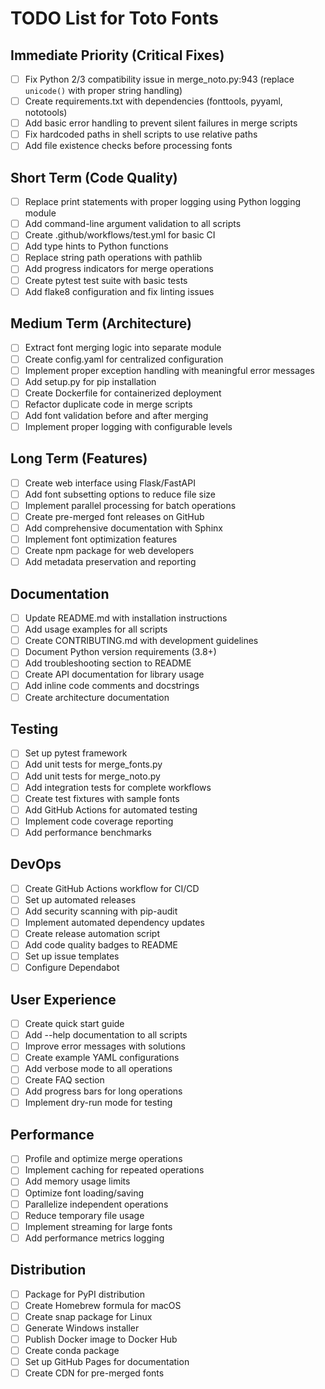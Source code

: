 # TODO List for Toto Fonts

## Immediate Priority (Critical Fixes)

- [ ] Fix Python 2/3 compatibility issue in merge_noto.py:943 (replace `unicode()` with proper string handling)
- [ ] Create requirements.txt with dependencies (fonttools, pyyaml, nototools)
- [ ] Add basic error handling to prevent silent failures in merge scripts
- [ ] Fix hardcoded paths in shell scripts to use relative paths
- [ ] Add file existence checks before processing fonts

## Short Term (Code Quality)

- [ ] Replace print statements with proper logging using Python logging module
- [ ] Add command-line argument validation to all scripts
- [ ] Create .github/workflows/test.yml for basic CI
- [ ] Add type hints to Python functions
- [ ] Replace string path operations with pathlib
- [ ] Add progress indicators for merge operations
- [ ] Create pytest test suite with basic tests
- [ ] Add flake8 configuration and fix linting issues

## Medium Term (Architecture)

- [ ] Extract font merging logic into separate module
- [ ] Create config.yaml for centralized configuration
- [ ] Implement proper exception handling with meaningful error messages
- [ ] Add setup.py for pip installation
- [ ] Create Dockerfile for containerized deployment
- [ ] Refactor duplicate code in merge scripts
- [ ] Add font validation before and after merging
- [ ] Implement proper logging with configurable levels

## Long Term (Features)

- [ ] Create web interface using Flask/FastAPI
- [ ] Add font subsetting options to reduce file size
- [ ] Implement parallel processing for batch operations
- [ ] Create pre-merged font releases on GitHub
- [ ] Add comprehensive documentation with Sphinx
- [ ] Implement font optimization features
- [ ] Create npm package for web developers
- [ ] Add metadata preservation and reporting

## Documentation

- [ ] Update README.md with installation instructions
- [ ] Add usage examples for all scripts
- [ ] Create CONTRIBUTING.md with development guidelines
- [ ] Document Python version requirements (3.8+)
- [ ] Add troubleshooting section to README
- [ ] Create API documentation for library usage
- [ ] Add inline code comments and docstrings
- [ ] Create architecture documentation

## Testing

- [ ] Set up pytest framework
- [ ] Add unit tests for merge_fonts.py
- [ ] Add unit tests for merge_noto.py
- [ ] Add integration tests for complete workflows
- [ ] Create test fixtures with sample fonts
- [ ] Add GitHub Actions for automated testing
- [ ] Implement code coverage reporting
- [ ] Add performance benchmarks

## DevOps

- [ ] Create GitHub Actions workflow for CI/CD
- [ ] Set up automated releases
- [ ] Add security scanning with pip-audit
- [ ] Implement automated dependency updates
- [ ] Create release automation script
- [ ] Add code quality badges to README
- [ ] Set up issue templates
- [ ] Configure Dependabot

## User Experience

- [ ] Create quick start guide
- [ ] Add --help documentation to all scripts
- [ ] Improve error messages with solutions
- [ ] Create example YAML configurations
- [ ] Add verbose mode to all operations
- [ ] Create FAQ section
- [ ] Add progress bars for long operations
- [ ] Implement dry-run mode for testing

## Performance

- [ ] Profile and optimize merge operations
- [ ] Implement caching for repeated operations
- [ ] Add memory usage limits
- [ ] Optimize font loading/saving
- [ ] Parallelize independent operations
- [ ] Reduce temporary file usage
- [ ] Implement streaming for large fonts
- [ ] Add performance metrics logging

## Distribution

- [ ] Package for PyPI distribution
- [ ] Create Homebrew formula for macOS
- [ ] Create snap package for Linux
- [ ] Generate Windows installer
- [ ] Publish Docker image to Docker Hub
- [ ] Create conda package
- [ ] Set up GitHub Pages for documentation
- [ ] Create CDN for pre-merged fonts